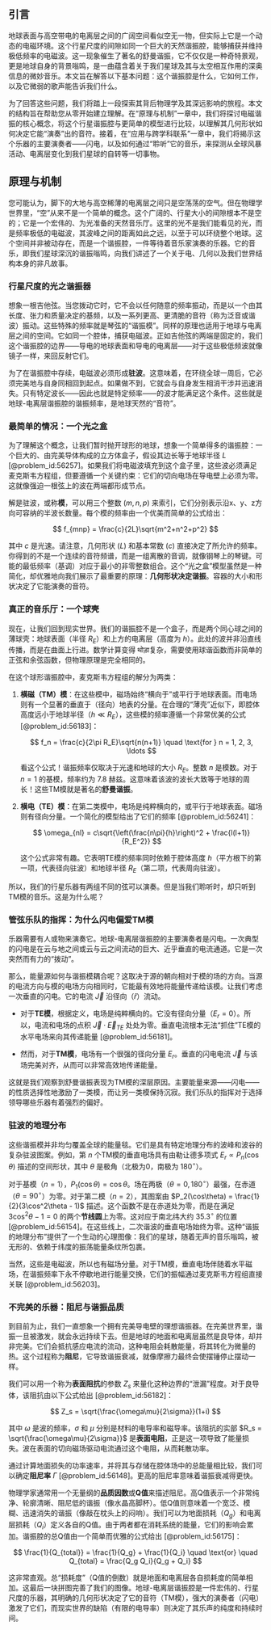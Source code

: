 ## 引言
地球表面与高空带电的电离层之间的广阔空间看似空无一物，但实际上它是一个动态的电磁环境。这个行星尺度的间隙如同一个巨大的天然谐振腔，能够捕获并维持极低频率的电磁波。这一现象催生了著名的舒曼谐振，它不仅仅是一种奇特景观，更是地球自身的背景嗡鸣，是一曲蕴含着关于我们星球及其与太空相互作用的深奥信息的微妙音乐。本文旨在解答以下基本问题：这个谐振腔是什么，它如何工作，以及它微弱的歌声能告诉我们什么。

为了回答这些问题，我们将踏上一段探索其背后物理学及其深远影响的旅程。本文的结构旨在帮助您从零开始建立理解。在“原理与机制”一章中，我们将探讨电磁谐振的核心概念，将这个行星谐振腔与更简单的模型进行比较，以理解其几何形状如何决定它能“演奏”出的音符。接着，在“应用与跨学科联系”一章中，我们将揭示这个乐器的主要演奏者——闪电，以及如何通过“聆听”它的音乐，来探测从全球风暴活动、电离层变化到我们星球的自转等一切事物。

## 原理与机制

您可能认为，脚下的大地与高空稀薄的电离层之间只是空荡荡的空气。但在物理学世界里，“空”从来不是一个简单的概念。这个广阔的、行星大小的间隙根本不是空的；它是一个宏伟的、为光准备的天然音乐厅。这里的光不是我们能看见的光，而是频率极低的电磁波，其波峰之间的距离如此之远，以至于可以环绕整个地球。这个空间并非被动存在，而是一个谐振腔，一件等待着音乐家演奏的乐器。它的音乐，即我们星球深沉的谐振嗡鸣，向我们讲述了一个关于电、几何以及我们世界结构本身的非凡故事。

### 行星尺度的光之谐振器

想象一根吉他弦。当您拨动它时，它不会以任何随意的频率振动，而是以一个由其长度、张力和质量决定的基频，以及一系列更高、更清脆的音符（称为泛音或谐波）振动。这些特殊的频率就是琴弦的“谐振模”。同样的原理也适用于地球与电离层之间的空间。它如同一个腔体，捕获电磁波。正如吉他弦的两端是固定的，我们这个谐振腔的边界——导电的地球表面和导电的电离层——对于这些极低频波就像镜子一样，来回反射它们。

为了在谐振腔中存续，电磁波必须形成**驻波**。这意味着，在环绕全球一周后，它必须完美地与自身同相回到起点。如果做不到，它就会与自身发生相消干涉并迅速消失。只有特定波长——因此也就是特定频率——的波才能满足这个条件。这些就是地球-电离层谐振腔的谐振频率，是地球天然的“音符”。

### 最简单的情况：一个光之盒

为了理解这个概念，让我们暂时抛开球形的地球，想象一个简单得多的谐振腔：一个巨大的、由完美导体构成的立方体盒子，假设其边长等于地球半径 $L$ [@problem_id:56257]。如果我们将电磁波填充到这个盒子里，这些波必须满足麦克斯韦方程组，但要遵循一个关键约束：它们的切向电场在导电壁上必须为零。这就像强迫一根弦上的波在两端都形成节点。

解是驻波，或称**模**，可以用三个整数 $(m, n, p)$ 来索引，它们分别表示沿x、y、z方向可容纳的半波长数量。每个模的频率由一个优美而简单的公式给出：

$$
f_{mnp} = \frac{c}{2L}\sqrt{m^2+n^2+p^2}
$$

其中 $c$ 是光速。请注意，几何形状 ($L$) 和基本常数 ($c$) 直接决定了所允许的频率。你得到的不是一个连续的音符频谱，而是一组离散的音调，就像钢琴上的琴键。可能的最低频率（基调）对应于最小的非零整数组合。这个“光之盒”模型虽然是一种简化，却优雅地向我们展示了最重要的原理：**几何形状决定谐振**。容器的大小和形状决定了它能演奏的音符。

### 真正的音乐厅：一个球壳

现在，让我们回到现实世界。我们的谐振腔不是一个盒子，而是两个同心球之间的薄球壳：地球表面（半径 $R_E$）和上方的电离层（高度为 $h$）。此处的波并非沿直线传播，而是在曲面上行进。数学计算变得 थोड़ा复杂，需要使用球谐函数而非简单的正弦和余弦函数，但物理原理是完全相同的。

在这个球形谐振腔中，麦克斯韦方程组的解分为两类：

1.  **横磁（TM）模**：在这些模中，磁场始终“横向于”或平行于地球表面。而电场则有一个显著的垂直于（径向）地表的分量。在合理的“薄壳”近似下，即腔体高度远小于地球半径（$h \ll R_E$），这些模的频率遵循一个非常优美的公式 [@problem_id:56183]：

    $$
    f_n = \frac{c}{2\pi R_E}\sqrt{n(n+1)} \quad \text{for } n = 1, 2, 3, \ldots
    $$

    看这个公式！谐振频率仅取决于光速和地球的大小 $R_E$。整数 $n$ 是模数。对于 $n=1$ 的基模，频率约为 $7.8$ 赫兹。这意味着该波的波长大致等于地球的周长！这些TM模就是著名的**舒曼谐振**。

2.  **横电（TE）模**：在第二类模中，电场是纯粹横向的，或平行于地球表面。磁场则有径向分量。一个简化的模型给出了它们的频率 [@problem_id:56241]：

    $$
    \omega_{nl} = c\sqrt{\left(\frac{n\pi}{h}\right)^2 + \frac{l(l+1)}{R_E^2}}
    $$

    这个公式非常有趣。它表明TE模的频率同时依赖于腔体高度 $h$（平方根下的第一项，代表径向驻波）和地球半径 $R_E$（第二项，代表周向驻波）。

所以，我们的行星乐器有两组不同的弦可以演奏。但是当我们聆听时，却只听到TM模的音乐。这是为什么呢？

### 管弦乐队的指挥：为什么闪电偏爱TM模

乐器需要有人或物来演奏它。地球-电离层谐振腔的主要演奏者是闪电。一次典型的闪电是在云与地之间或云与云之间流动的巨大、近乎垂直的电流通道。它是一次突然而有力的“拨动”。

那么，能量源如何与谐振模耦合呢？这取决于源的朝向相对于模的场的方向。当源的电流方向与模的电场方向相同时，它能最有效地将能量传递给该模。让我们考虑一次垂直的闪电。它的电流 $\vec{J}$ 沿径向（$\hat{r}$）流动。

-   对于**TE模**，根据定义，电场是纯粹横向的。它没有径向分量（$E_r=0$）。所以，电流和电场的点积 $\vec{J} \cdot \vec{E}_{TE}$ 处处为零。垂直电流根本无法“抓住”TE模的水平电场来向其传递能量 [@problem_id:56181]。

-   然而，对于**TM模**，电场有一个很强的径向分量 $E_r$。垂直的闪电电流 $\vec{J}$ 与该场完美对齐，从而可以非常高效地传递能量。

这就是我们观察到舒曼谐振表现为TM模的深层原因。主要能量来源——闪电——的性质选择性地激励了一类模，而让另一类模保持沉寂。我们乐队的指挥对于选择领导哪些乐器有着强烈的偏好。

### 驻波的地理分布

这些谐振模并非均匀覆盖全球的能量毯。它们是具有特定地理分布的波峰和波谷的复杂驻波图案。例如，第 $n$ 个TM模的垂直电场具有由勒让德多项式 $E_r \propto P_n(\cos\theta)$ 描述的空间形状，其中 $\theta$ 是极角（北极为0，南极为 $180^\circ$）。

对于基模（$n=1$），$P_1(\cos\theta) = \cos\theta$。场在两极（$\theta=0, 180^\circ$）最强，在赤道（$\theta=90^\circ$）为零。对于第二模（$n=2$），其图案由 $P_2(\cos\theta) = \frac{1}{2}(3\cos^2\theta - 1)$ 描述。这个函数不是在赤道处为零，而是在满足 $3\cos^2\theta - 1 = 0$ 的两个**节线圆**上为零。这对应于南北纬大约 $35.3^\circ$ 的位置 [@problem_id:56154]。在这些线上，二次谐波的垂直电场始终为零。这种“谐振的地理分布”提供了一个生动的心理图像：我们的星球，随着无声的音乐嗡鸣，被无形的、依赖于纬度的振荡能量条纹所包裹。

当然，这些是电磁波，所以也有磁场分量。对于TM模，垂直电场伴随着水平磁场，在谐振频率下永不停歇地进行能量交换，它们的振幅通过麦克斯韦方程组直接关联 [@problem_id:56203]。

### 不完美的乐器：阻尼与谐振品质

到目前为止，我们一直想象一个拥有完美导电壁的理想谐振器。在完美世界里，谐振一旦被激发，就会永远持续下去。但是地球的地面和电离层虽然是良导体，却并非完美。它们会抵抗感应电流的流动，这种电阻会耗散能量，将其转化为微量的热。这个过程称为**阻尼**，它导致谐振衰减，就像摩擦力最终会使摆锤停止摆动一样。

我们可以用一个称为**表面阻抗**的参数 $Z_s$ 来量化这种边界的“泄漏”程度。对于良导体，该阻抗由以下公式给出 [@problem_id:56182]：

$$
Z_s = \sqrt{\frac{\omega\mu}{2\sigma}}(1+i)
$$

其中 $\omega$ 是波的频率，$\sigma$ 和 $\mu$ 分别是材料的电导率和磁导率。该阻抗的实部 $R_s = \sqrt{\frac{\omega\mu}{2\sigma}}$ 是**表面电阻**，正是这一项导致了能量损失。波在表面的切向磁场驱动电流通过这个电阻，从而耗散功率。

通过计算地面损失的功率速率，并将其与存储在腔体场中的总能量相比较，我们可以确定**阻尼率** $\Gamma$ [@problem_id:56148]。更高的阻尼率意味着谐振衰减得更快。

物理学家通常用一个无量纲的**品质因数**或**Q值**来描述阻尼。高Q值表示一个非常纯净、轮廓清晰、阻尼低的谐振（像水晶高脚杯）。低Q值则意味着一个宽泛、模糊、迅速消失的谐振（像敲在枕头上的闷响）。我们可以为地面损耗（$Q_g$）和电离层损耗（$Q_i$）定义各自的Q值。由于两者都在消耗系统的能量，它们的影响会累加。谐振腔的总Q值由一个简单而优雅的公式给出 [@problem_id:56175]：

$$
\frac{1}{Q_{total}} = \frac{1}{Q_g} + \frac{1}{Q_i} \quad \text{or} \quad Q_{total} = \frac{Q_g Q_i}{Q_g + Q_i}
$$

这非常直观。总“损耗度”（Q值的倒数）就是地面和电离层各自损耗度的简单相加。这最后一块拼图完善了我们的图像。地球-电离层谐振腔是一件宏伟的、行星尺度的乐器，其明确的几何形状决定了它的音符（TM模），强大的演奏者（闪电）激发了它们，而现实世界的缺陷（有限的电导率）则决定了其乐声的纯度和持续时间。

